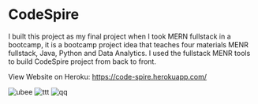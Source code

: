 # CodeSpire

 I built this project as my final project when I took MERN fullstack in
 a bootcamp, it is a bootcamp project idea that teaches four materials
 MENR fullstack, Java, Python and Data Analytics. I used the fullstack
 MENR tools to build CodeSpire project from back to front.
          
          
 
View Website on Heroku:
https://code-spire.herokuapp.com/

![ubee](https://user-images.githubusercontent.com/62153882/109666267-e3272f80-7b23-11eb-8aca-69020ae7908b.PNG)
![ttt](https://user-images.githubusercontent.com/62153882/109666300-e91d1080-7b23-11eb-8066-bb992ab41353.PNG)
![qq](https://user-images.githubusercontent.com/62153882/109666314-ee7a5b00-7b23-11eb-9771-3eaddefa1b40.PNG)

